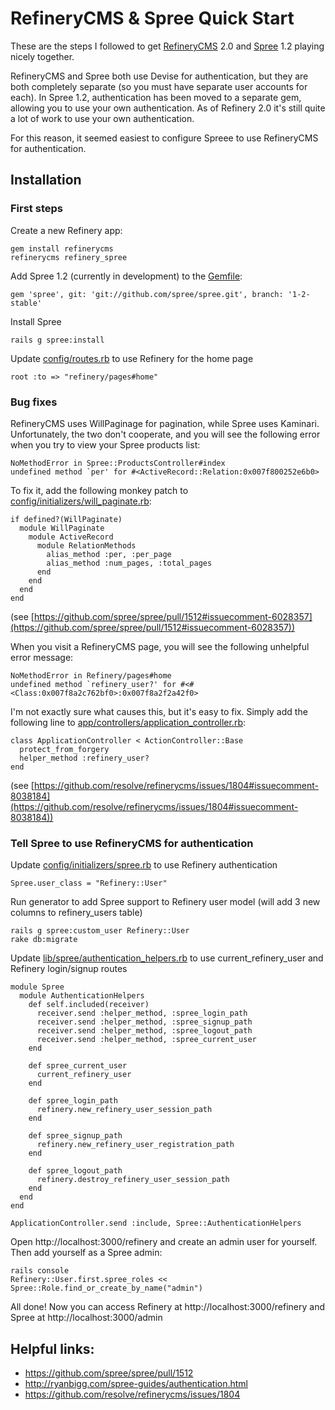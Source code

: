 # RefineryCMS & Spree Quick Start

These are the steps I followed to get [RefineryCMS](http://refinerycms.com/) 2.0 and [Spree](http://spreecommerce.com/) 1.2 playing nicely together.

RefineryCMS and Spree both use Devise for authentication, but they are both completely separate (so you must have
separate user accounts for each). In Spree 1.2, authentication has been moved to a separate gem, allowing you
to use your own authentication. As of Refinery 2.0 it's still quite a lot of work to use your own authentication.

For this reason, it seemed easiest to configure Spreee to use RefineryCMS for authentication.

## Installation

### First steps

Create a new Refinery app:

    gem install refinerycms
    refinerycms refinery_spree

Add Spree 1.2 (currently in development) to the [Gemfile](https://github.com/adrianmacneil/refinery_spree/blob/master/Gemfile):

    gem 'spree', git: 'git://github.com/spree/spree.git', branch: '1-2-stable'

Install Spree

    rails g spree:install

Update [config/routes.rb](https://github.com/adrianmacneil/refinery_spree/blob/master/config/routes.rb) to use Refinery for the home page

    root :to => "refinery/pages#home"
    
### Bug fixes

RefineryCMS uses WillPaginage for pagination, while Spree uses Kaminari. Unfortunately, the two don't cooperate,
and you will see the following error when you try to view your Spree products list:

    NoMethodError in Spree::ProductsController#index
    undefined method `per' for #<ActiveRecord::Relation:0x007f800252e6b0>

To fix it, add the following monkey patch to [config/initializers/will_paginate.rb](https://github.com/adrianmacneil/refinery_spree/blob/master/config/initializers/will_paginate.rb):

    if defined?(WillPaginate)
      module WillPaginate
        module ActiveRecord
          module RelationMethods
            alias_method :per, :per_page
            alias_method :num_pages, :total_pages
          end
        end 
      end
    end
    
(see [https://github.com/spree/spree/pull/1512#issuecomment-6028357](https://github.com/spree/spree/pull/1512#issuecomment-6028357))

When you visit a RefineryCMS page, you will see the following unhelpful error message:

    NoMethodError in Refinery/pages#home
    undefined method `refinery_user?' for #<#<Class:0x007f8a2c762bf0>:0x007f8a2f2a42f0>
    
I'm not exactly sure what causes this, but it's easy to fix. Simply add the following line to [app/controllers/application_controller.rb](https://github.com/adrianmacneil/refinery_spree/blob/master/app/controllers/application_controller.rb):

    class ApplicationController < ActionController::Base
      protect_from_forgery
      helper_method :refinery_user?
    end
    
(see [https://github.com/resolve/refinerycms/issues/1804#issuecomment-8038184](https://github.com/resolve/refinerycms/issues/1804#issuecomment-8038184))

### Tell Spree to use RefineryCMS for authentication

Update [config/initializers/spree.rb](https://github.com/adrianmacneil/refinery_spree/blob/master/config/initializers/spree.rb) to use Refinery authentication

    Spree.user_class = "Refinery::User"

Run generator to add Spree support to Refinery user model (will add 3 new columns to refinery_users table)

    rails g spree:custom_user Refinery::User
    rake db:migrate

Update [lib/spree/authentication_helpers.rb](https://github.com/adrianmacneil/refinery_spree/blob/master/lib/spree/authentication_helpers.rb) to use current_refinery_user and Refinery login/signup routes

    module Spree
      module AuthenticationHelpers
        def self.included(receiver)
          receiver.send :helper_method, :spree_login_path
          receiver.send :helper_method, :spree_signup_path
          receiver.send :helper_method, :spree_logout_path
          receiver.send :helper_method, :spree_current_user
        end
     
        def spree_current_user
          current_refinery_user
        end
     
        def spree_login_path
          refinery.new_refinery_user_session_path
        end
     
        def spree_signup_path
          refinery.new_refinery_user_registration_path
        end
     
        def spree_logout_path
          refinery.destroy_refinery_user_session_path
        end
      end
    end
     
    ApplicationController.send :include, Spree::AuthenticationHelpers

Open http://localhost:3000/refinery and create an admin user for yourself. Then add yourself as a Spree admin:

    rails console
    Refinery::User.first.spree_roles << Spree::Role.find_or_create_by_name("admin")

All done! Now you can access Refinery at http://localhost:3000/refinery and Spree at http://localhost:3000/admin

## Helpful links:

* https://github.com/spree/spree/pull/1512
* http://ryanbigg.com/spree-guides/authentication.html
* https://github.com/resolve/refinerycms/issues/1804
